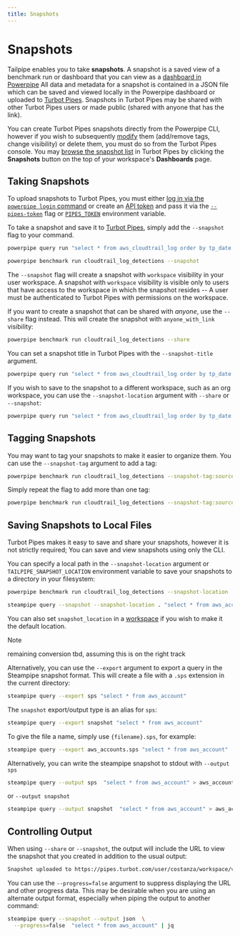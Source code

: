 ```yaml
---
title: Snapshots
---
```


# Snapshots

Tailpipe enables you to take **snapshots**.  A snapshot is a saved view of a benchmark run or dashboard that you can view as a [dashboard in Powerpipe](https://powerpipe.io/docs/run/dashboard)  All data and metadata for a snapshot is contained in a JSON file which can be saved and viewed locally in the Powerpipe dashboard or uploaded to [Turbot Pipes](https://turbot.com/pipes/docs).  Snapshots in Turbot Pipes may be shared with other Turbot Pipes users or made public (shared with anyone that has the link).

You can create Turbot Pipes snapshots directly from the Powerpipe CLI, however if you wish to subsequently [modify](https://turbot.com/pipes/docs/dashboards#managing-snapshots) them (add/remove tags, change visibility) or delete them, you must do so from the Turbot Pipes console. You may [browse the snapshot list](https://turbot.com/pipes/docs/dashboards#browsing-snapshots) in Turbot Pipes by clicking the **Snapshots** button on the top of your workspace's **Dashboards** page.


## Taking Snapshots

To upload snapshots to Turbot Pipes, you must either [log in via the `powerpipe login` command](https://powerpipe.io/docs/reference/cli/login) or create an [API token](https://turbot.com/pipes/docs/profile#tokens) and pass it via the [`--pipes-token`](/docs/reference/cli/overview#global-flags) flag or [`PIPES_TOKEN`](/docs/reference/env-vars/pipes_token) environment variable.

To take a snapshot and save it to [Turbot Pipes](https://turbot.com/pipes/docs), simply add the `--snapshot` flag to your command.  

```bash
powerpipe query run "select * from aws_cloudtrail_log order by tp_date desc limit 1000" --snapshot
```

```bash
powerpipe benchmark run cloudtrail_log_detections --snapshot
```


The `--snapshot` flag will create a snapshot with `workspace` visibility in your user workspace. A snapshot with `workspace` visibility is visible only to users that have access to the workspace in which the snapshot resides -- A user must be authenticated to Turbot Pipes with permissions on the workspace.

If you want to create a snapshot that can be shared with *anyone*, use the `--share` flag instead. This will create the snapshot with `anyone_with_link` visibility:

```bash
powerpipe benchmark run cloudtrail_log_detections --share
```


You can set a snapshot title in Turbot Pipes with the `--snapshot-title` argument.

```bash
powerpipe query run "select * from aws_cloudtrail_log order by tp_date desc limit 1000" --share --snapshot-title "Recent Cloudtrail log lines"
```

If you wish to save to the snapshot to a different workspace, such as an org workspace, you can use the `--snapshot-location` argument with `--share` or `--snapshot`:

```bash
powerpipe query run "select * from aws_cloudtrail_log order by tp_date desc limit 1000" --share --snapshot-location my-org/my-workspace

```

## Tagging Snapshots

You may want to tag your snapshots to make it easier to organize them.  You can use the `--snapshot-tag` argument to add a tag:

```bash
powerpipe benchmark run cloudtrail_log_detections --snapshot-tag:source:cloudtrail
```

Simply repeat the flag to add more than one tag:
```bash
powerpipe benchmark run cloudtrail_log_detections --snapshot-tag:source:cloudtrail --snapshot-tag:env:prod
```

## Saving Snapshots to Local Files

Turbot Pipes makes it easy to save and share your snapshots, however it is not strictly required;  You can save and view snapshots using only the CLI.  

You can specify a local path in the `--snapshot-location` argument or `TAILPIPE_SNAPSHOT_LOCATION` environment variable to save your snapshots to a directory in your filesystem:

```bash
powerpipe benchmark run cloudtrail_log_detections --snapshot-location .

steampipe query --snapshot --snapshot-location . "select * from aws_account"
```

You can also set `snapshot_location` in a [workspace](/docs/managing/workspaces) if you wish to make it the default location.

>[!NOTE]
> remaining conversion tbd, assuming this is on the right track



Alternatively, you can use the `--export` argument to export a query in the Steampipe snapshot format.  This will create a file with a `.sps` extension in the current directory:

```bash
steampipe query --export sps "select * from aws_account"
```

The `snapshot` export/output type is an alias for `sps`:

```bash
steampipe query --export snapshot "select * from aws_account"
```

To give the file a name, simply use `{filename}.sps`, for example:

```bash
steampipe query --export aws_accounts.sps "select * from aws_account"
```

Alternatively, you can write the steampipe snapshot to stdout with `--output sps`
```bash
steampipe query --output sps  "select * from aws_account" > aws_accounts.sps
```

or `--output snapshot`
```bash
steampipe query --output snapshot  "select * from aws_account" > aws_accounts.sps
```


## Controlling Output
When using `--share` or `--snapshot`, the output will include the URL to view the snapshot that you created in addition to the usual output:
```bash
Snapshot uploaded to https://pipes.turbot.com/user/costanza/workspace/vandelay/snapshot/snap_abcdefghij0123456789_asdfghjklqwertyuiopzxcvbn
```

You can use the `--progress=false` argument to suppress displaying the URL and other progress data.  This may be desirable when you are using an alternate output format, especially when piping the output to another command:

```bash
steampipe query --snapshot --output json  \
  --progress=false  "select * from aws_account" | jq
```
